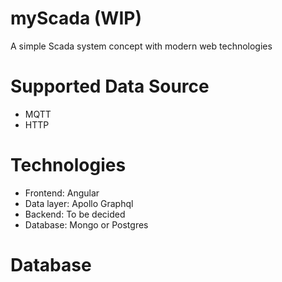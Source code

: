 # myScada (WIP)

A simple Scada system concept with modern web technologies


# Supported Data Source

- MQTT
- HTTP

# Technologies

- Frontend: Angular
- Data layer: Apollo Graphql 
- Backend: To be decided
- Database: Mongo or Postgres

# Database




